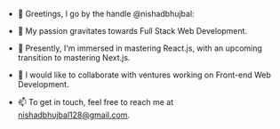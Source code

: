 - 👋 Greetings, I go by the handle @nishadbhujbal:
  
- 👀 My passion gravitates towards Full Stack Web Development.
- 🌱 Presently, I'm immersed in mastering React.js, with an upcoming transition to mastering Next.js.
- 💞️ I would like to collaborate with ventures working on Front-end Web Development.
- 📫 To get in touch, feel free to reach me at nishadbhujbal128@gmail.com.
